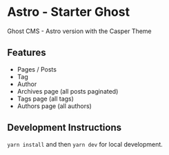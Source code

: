 # Astro - Starter Ghost

Ghost CMS - Astro version with the Casper Theme

## Features

- Pages / Posts
- Tag
- Author
- Archives page (all posts paginated)
- Tags page (all tags)
- Authors page (all authors)

## Development Instructions

`yarn install` and then `yarn dev` for local development.
